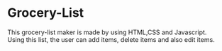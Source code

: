 # Grocery-List
This grocery-list maker is made by using HTML,CSS and Javascript.  
Using this list, the user can add items, delete items and also edit items.
